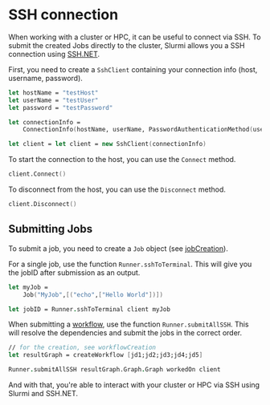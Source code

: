 # SSH connection

When working with a cluster or HPC, it can be useful to connect via SSH. 
To submit the created Jobs directly to the cluster, Slurmi allows you a SSH connection using [SSH.NET](https://github.com/sshnet/SSH.NET). 

First, you need to create a `SshClient` containing your connection info (host, username, password).

```fsharp 
let hostName = "testHost" 
let userName = "testUser"
let password = "testPassword"

let connectionInfo =
    ConnectionInfo(hostName, userName, PasswordAuthenticationMethod(userName,password))

let client = let client = new SshClient(connectionInfo)
```

To start the connection to the host, you can use the `Connect` method.

```fsharp
client.Connect()
```

To disconnect from the host, you can use the `Disconnect` method.

```fsharp
client.Disconnect()
```

## Submitting Jobs

To submit a job, you need to create a `Job` object (see [jobCreation](https://csbiology.github.io/Slurmi/articles/jobCreation.html)).

For a single job, use the function `Runner.sshToTerminal`. This will give you the jobID after submission as an output. 

```fsharp
let myJob =
    Job("MyJob",[("echo",["Hello World"])])

let jobID = Runner.sshToTerminal client myJob
```

When submitting a [workflow](https://csbiology.github.io/Slurmi/articles/workflowCreation.html), use the function `Runner.submitAllSSH`. 
This will resolve the dependencies and submit the jobs in the correct order.

```fsharp
// for the creation, see workflowCreation
let resultGraph = createWorkflow [jd1;jd2;jd3;jd4;jd5]

Runner.submitAllSSH resultGraph.Graph.Graph workedOn client
```

And with that, you're able to interact with your cluster or HPC via SSH using Slurmi and SSH.NET. 

